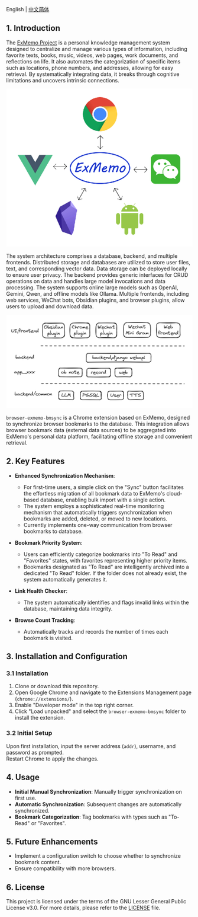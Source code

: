 English | [中文简体](./README_cn.md)

## 1. Introduction

The [ExMemo Project](https://github.com/ExMemo/exmemo.git) is a personal knowledge management system designed to centralize and manage various types of information, including favorite texts, books, music, videos, web pages, work documents, and reflections on life. It also automates the categorization of specific items such as locations, phone numbers, and addresses, allowing for easy retrieval. By systematically integrating data, it breaks through cognitive limitations and uncovers intrinsic connections.

![](./images/img1.png)

The system architecture comprises a database, backend, and multiple frontends. Distributed storage and databases are utilized to store user files, text, and corresponding vector data. Data storage can be deployed locally to ensure user privacy. The backend provides generic interfaces for CRUD operations on data and handles large model invocations and data processing. The system supports online large models such as OpenAI, Gemini, Qwen, and offline models like Ollama. Multiple frontends, including web services, WeChat bots, Obsidian plugins, and browser plugins, allow users to upload and download data.

![](./images/img2.png)

`browser-exmemo-bmsync` is a Chrome extension based on ExMemo, designed to synchronize browser bookmarks to the database. This integration allows browser bookmark data (external data sources) to be aggregated into ExMemo's personal data platform, facilitating offline storage and convenient retrieval.

## 2. Key Features

- **Enhanced Synchronization Mechanism**: 
  - For first-time users, a simple click on the "Sync" button facilitates the effortless migration of all bookmark data to ExMemo's cloud-based database, enabling bulk import with a single action.
  - The system employs a sophisticated real-time monitoring mechanism that automatically triggers synchronization when bookmarks are added, deleted, or moved to new locations.
  - Currently implements one-way communication from browser bookmarks to database.

- **Bookmark Priority System**: 
  - Users can efficiently categorize bookmarks into "To Read" and "Favorites" states, with favorites representing higher priority items.
  - Bookmarks designated as "To Read" are intelligently archived into a dedicated "To Read" folder. If the folder does not already exist, the system automatically generates it.

- **Link Health Checker**: 
  - The system automatically identifies and flags invalid links within the database, maintaining data integrity.

- **Browse Count Tracking**:
  - Automatically tracks and records the number of times each bookmark is visited.

## 3. Installation and Configuration

### 3.1 Installation

1. Clone or download this repository.
2. Open Google Chrome and navigate to the Extensions Management page (`chrome://extensions/`).
3. Enable "Developer mode" in the top right corner.
4. Click "Load unpacked" and select the `browser-exmemo-bmsync` folder to install the extension.

### 3.2 Initial Setup

Upon first installation, input the server address (`addr`), username, and password as prompted.  
Restart Chrome to apply the changes.

## 4. Usage

- **Initial Manual Synchronization**: Manually trigger synchronization on first use.
- **Automatic Synchronization**: Subsequent changes are automatically synchronized.
- **Bookmark Categorization**: Tag bookmarks with types such as "To-Read" or "Favorites".

## 5. Future Enhancements

- Implement a configuration switch to choose whether to synchronize bookmark content.
- Ensure compatibility with more browsers.

## 6. License

This project is licensed under the terms of the GNU Lesser General Public License v3.0. For more details, please refer to the [LICENSE](./LICENSE) file.
